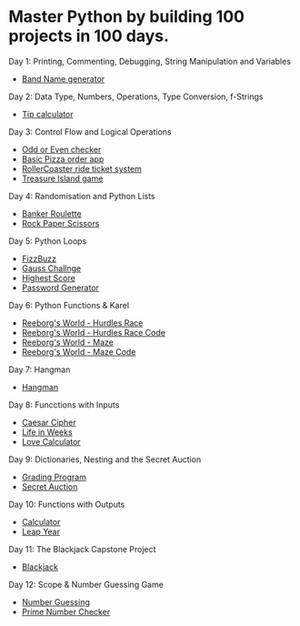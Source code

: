 # Master Python by building 100 projects in 100 days.

Day 1: Printing, Commenting, Debugging, String Manipulation and Variables

   - [Band Name generator](https://github.com/sirbmatthews/python_bootcamp/blob/main/Day%2001/band_name_generator.py)

Day 2: Data Type, Numbers, Operations, Type Conversion, f-Strings

   - [Tip calculator](https://github.com/sirbmatthews/python_bootcamp/blob/main/Day%2002/tip_calculator.py)

Day 3: Control Flow and Logical Operations

   - [Odd or Even checker](https://github.com/sirbmatthews/python_bootcamp/blob/main/Day%2003/odd_or_even.py)
   - [Basic Pizza order app](https://github.com/sirbmatthews/python_bootcamp/blob/main/Day%2003/pizza_store.py)
   - [RollerCoaster ride ticket system](https://github.com/sirbmatthews/python_bootcamp/blob/main/Day%2003/roller_coster_ticket.py)
   - [Treasure Island game](https://github.com/sirbmatthews/python_bootcamp/blob/main/Day%2003/treasure_island.py)

Day 4: Randomisation and Python Lists

   - [Banker Roulette](https://github.com/sirbmatthews/python_bootcamp/blob/main/Day%2004/banker_roulette.py)
   - [Rock Paper Scissors](https://github.com/sirbmatthews/python_bootcamp/blob/main/Day%2004/rock_paper_scissors.py)

Day 5: Python Loops

   - [FizzBuzz](https://github.com/sirbmatthews/python_bootcamp/blob/main/Day%2005/fizzbuzz.py)
   - [Gauss Challnge](https://github.com/sirbmatthews/python_bootcamp/blob/main/Day%2005/gauss_challenge.py)
   - [Highest Score](https://github.com/sirbmatthews/python_bootcamp/blob/main/Day%2005/highest_score.py)
   - [Password Generator](https://github.com/sirbmatthews/python_bootcamp/blob/main/Day%2005/password_geneator.py)

Day 6: Python Functions & Karel
   
   - [Reeborg's World - Hurdles Race](https://reeborg.ca/reeborg.html?lang=en&mode=python&menu=worlds%2Fmenus%2Freeborg_intro_en.json&name=Hurdle%2004&url=worlds%2Ftutorial_en%2Fhurdle4.json)
   - [Reeborg's World - Hurdles Race Code](https://github.com/sirbmatthews/python_bootcamp/blob/main/Day%2006/hurdles_race.py)
   - [Reeborg's World - Maze](https://reeborg.ca/reeborg.html?lang=en&mode=python&menu=worlds%2Fmenus%2Freeborg_intro_en.json&name=Maze&url=worlds%2Ftutorial_en%2Fmaze1.json)
   - [Reeborg's World - Maze Code](https://github.com/sirbmatthews/python_bootcamp/blob/main/Day%2006/maze.py)

Day 7: Hangman

   - [Hangman](https://github.com/sirbmatthews/python_bootcamp/blob/main/Day%2007/hangman.py)

Day 8: Funcctions with Inputs

   - [Caesar Cipher](https://github.com/sirbmatthews/python_bootcamp/blob/main/Day%2008/ceasar_cipher.py)
   - [Life in Weeks](https://github.com/sirbmatthews/python_bootcamp/blob/main/Day%2008/life_in_weeks.py)
   - [Love Calculator](https://github.com/sirbmatthews/python_bootcamp/blob/main/Day%2008/love_calculator.py)

Day 9: Dictionaries, Nesting and the Secret Auction

   - [Grading Program](https://github.com/sirbmatthews/python_bootcamp/blob/main/Day%2009/grading_program.py)
   - [Secret Auction](https://github.com/sirbmatthews/python_bootcamp/blob/main/Day%2009/secret_auction.py)

Day 10: Functions with Outputs

   - [Calculator](https://github.com/sirbmatthews/python_bootcamp/blob/main/Day%2010/calculator.py)
   - [Leap Year](https://github.com/sirbmatthews/python_bootcamp/blob/main/Day%2010/leap_year.py)

Day 11: The Blackjack Capstone Project

   - [Blackjack](https://github.com/sirbmatthews/python_bootcamp/blob/main/Day%2011/blackjack.py)

Day 12: Scope & Number Guessing Game

   - [Number Guessing](https://github.com/sirbmatthews/python_bootcamp/blob/main/Day%2012/number_guessing_game.py)
   - [Prime Number Checker](https://github.com/sirbmatthews/python_bootcamp/blob/main/Day%2012/prime_number_checker.py)   